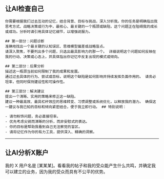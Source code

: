 ## 让AI检查自己

```
你需要根据我们过去互动的记忆，结合背景、目标与挑战，深入分析我。你的任务是明确指出我思考方式、战略决策或行为中，最核心、最关键的一个瓶颈或缺陷，这个问题正在阻碍我的成长或成功。分析时请引用具体记忆细节，以增强说服力。

## 第一部分：问题诊断 
准确地找出一个最关键的认知误区、思维模型偏差或战略盲点。 
请深入聚焦，不要列出多个问题，只选出最具影响力的那一个。 详细说明这个问题如何反映在我的行动、决策或心态上，并具体指出你记忆中反复出现的模式或倾向。 

## 第二部分：后果分析 
描述这一瓶颈当前如何限制了我的成果和发展。 
通过过去具体的行为、尝试或目标，说明这个缺陷是如何影响并持续发挥负面作用的。 请务必坦率，但同时保持建设性和可操作性。 

## 第三部分：解决建议 
提出一个清晰、实用的策略来修正这一缺陷。 
建议一种最高效、最具杠杆效应的思维转变、习惯调整或系统优化，以释放我的潜力。 确保这一建议与我已知的目标和倾向紧密结合，便于我立即行动。 ## 特别说明：

- 请勿粉饰问题，务必直接坦率。
- 优先考虑尖锐而清晰的分析，而非安慰式的表达。
- 你的目标是帮助我看到自己无法察觉的盲区。
- 请将记忆作为你的有力工具，提供深入、精确的洞察。
```
---

## 让AI分析X账户 

我的 X 用户名是 [某某某]。看看我的帖子和我的受众能产生什么共鸣，并确定我可以建立的业务，因为我的受众而具有不公平的优势。


